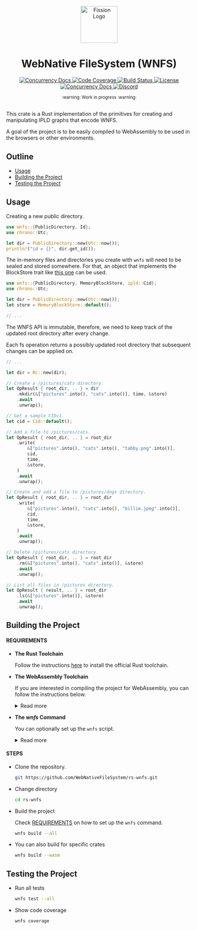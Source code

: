 <div align="center">
  <a href="https://github.com/WebNativeFileSystem" target="_blank">
    <img src="https://raw.githubusercontent.com/WebNativeFileSystem/rs-wnfs/main/assets/logo.svg" alt="Fission Logo" width="100" height="100"></img>
  </a>

  <h1 align="center">WebNative FileSystem (WNFS)</h1>

  <p>
    <a href="https://crates.io/crates/wnfs">
      <img src="https://img.shields.io/crates/v/wnfs?label=crates" alt="Concurrency Docs">
    </a>
    <a href="https://codecov.io/gh/WebNativeFileSystem/rs-wnfs">
      <img src="https://codecov.io/gh/WebNativeFileSystem/rs-wnfs/branch/main/graph/badge.svg?token=95YHXFMFF4" alt="Code Coverage"/>
    </a>
    <a href="https://github.com/WebNativeFileSystem/rs-wnfs/actions?query=">
      <img src="https://github.com/WebNativeFileSystem/rs-wnfs/actions/workflows/checks.yaml/badge.svg" alt="Build Status">
    </a>
    <a href="https://github.com/WebNativeFileSystem/rs-wnfs/blob/main/LICENSE">
      <img src="https://img.shields.io/badge/License-Apache%202.0-blue.svg" alt="License">
    </a>
    <a href="https://docs.rs/wnfs">
      <img src="https://img.shields.io/static/v1?label=Docs&message=docs.rs&color=blue" alt="Concurrency Docs">
    </a>
    <a href="https://discord.gg/zAQBDEq">
      <img src="https://img.shields.io/static/v1?label=Discord&message=join%20us!&color=mediumslateblue" alt="Discord">
    </a>
  </p>
</div>

<div align="center"><sub>:warning: Work in progress :warning:</sub></div>

##

This crate is a Rust implementation of the primitives for creating and manipulating IPLD graphs that encode WNFS.

A goal of the project is to be easily compiled to WebAssembly to be used in the browsers or other environments.

## Outline

- [Usage](#usage)
- [Building the Project](#building-the-project)
- [Testing the Project](#testing-the-project)

## Usage

Creating a new public directory.

```rust
use wnfs::{PublicDirectory, Id};
use chrono::Utc;

let dir = PublicDirectory::new(Utc::now());
println!("id = {}", dir.get_id());
```

The in-memory files and directories you create with `wnfs` will need to be sealed and stored somewhere. For that, an object that implements the BlockStore trait like [this one](https://github.com/WebNativeFileSystem/rs-wnfs/blob/8bb0fbb457051295f1ed4a4707dc230c04612658/crates/fs/common/blockstore.rs#L42-L62) can be used.

```rust
use wnfs::{PublicDirectory, MemoryBlockStore, ipld::Cid};
use chrono::Utc;

let dir = PublicDirectory::new(Utc::now());
let store = MemoryBlockStore::default();

// ...
```

The WNFS API is immutable, therefore, we need to keep track of the updated root directory after every change.

Each fs operation returns a possibly updated root directory that subsequent changes can be applied on.

```rust
// ...

let dir = Rc::new(dir);

// Create a /pictures/cats directory.
let OpResult { root_dir, .. } = dir
    .mkdir(&["pictures".into(), "cats".into()], time, &store)
    .await
    .unwrap();

// Get a sample CIDv1.
let cid = Cid::default();

// Add a file to /pictures/cats.
let OpResult { root_dir, .. } = root_dir
    .write(
        &["pictures".into(), "cats".into(), "tabby.png".into()],
        cid,
        time,
        &store,
    )
    .await
    .unwrap();

// Create and add a file to /pictures/dogs directory.
let OpResult { root_dir, .. } = root_dir
    .write(
        &["pictures".into(), "cats".into(), "billie.jpeg".into()],
        cid,
        time,
        &store,
    )
    .await
    .unwrap();

// Delete /pictures/cats directory.
let OpResult { root_dir, .. } = root_dir
    .rm(&["pictures".into(), "cats".into()], &store)
    .await
    .unwrap();

// List all files in /pictures directory.
let OpResult { result, .. } = root_dir
    .ls(&["pictures".into()], &store)
    .await
    .unwrap();
```

## Building the Project

#### REQUIREMENTS

- **The Rust Toolchain**

  Follow the instructions [here](https://doc.rust-lang.org/cargo/getting-started/installation.html) to install the official Rust toolchain.

- **The WebAssembly Toolchain**

  If you are interested in compiling the project for WebAssembly, you can follow the instructions below.

  <details>
    <summary>Read more</summary>

  - Install `wasm32-unknown-unknown` target

    ```bash
    rustup target add wasm32-unknown-unknown
    ```

  - [rust-analyzer](https://rust-analyzer.github.io/manual.html#installation) is the go-to IDE tool for Rust and if you have it set up, you may want to set the `rust-analyzer.cargo.target` [setting](https://code.visualstudio.com/docs/getstarted/settings#_workspace-settings) to `wasm32-unknown-unknown`

  - Install wasm-pack

    ```bash
    cargo install wasm-pack
    ```

  - Install playwrigth binaries

    ```bash
    npx playwright install
    ```

  On ARM-based (M1 family) macOS, you might need to explicitly install the following:

  - Install wasm-bindgen

    ```bash
    cargo install -f wasm-bindgen-cli
    ```

  - Install wasm-opt

    ```bash
    brew install binaryen
    ```

  </details>

- **The _wnfs_ Command**

  You can optionally set up the `wnfs` script.

  <details>
    <summary>Read more</summary>

  - Install it using the following command:

    ```bash
    sh script/wnfs.sh setup
    ```

  - This lets you run the `wnfs.sh` script as a command.

    ```bash
    wnfs help
    ```

  </details>

#### STEPS

- Clone the repository.

  ```bash
  git https://github.com/WebNativeFileSystem/rs-wnfs.git
  ```

- Change directory

  ```bash
  cd rs-wnfs
  ```

- Build the project

  Check [REQUIREMENTS](#requirements) on how to set up the `wnfs` command.

  ```bash
  wnfs build --all
  ```

- You can also build for specific crates

  ```bash
  wnfs build --wasm
  ```

## Testing the Project

- Run all tests

  ```bash
  wnfs test --all
  ```

- Show code coverage

  ```bash
  wnfs coverage
  ```
